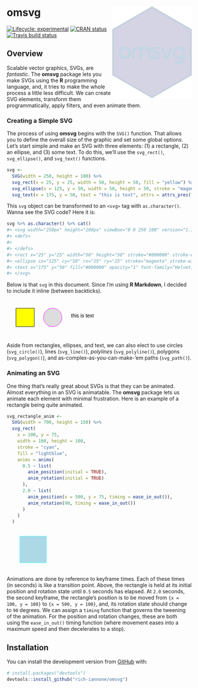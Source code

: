 
<!-- README.md is generated from README.Rmd. Please edit that file -->

# omsvg <img src="man/figures/logo.svg" align="right" height="250px" />

<!-- badges: start -->

[![Lifecycle:
experimental](https://img.shields.io/badge/lifecycle-experimental-orange.svg)](https://www.tidyverse.org/lifecycle/#experimental)
[![CRAN
status](https://www.r-pkg.org/badges/version/omsvg)](https://CRAN.R-project.org/package=omsvg)
[![Travis build
status](https://travis-ci.org/rich-iannone/omsvg.svg?branch=master)](https://travis-ci.org/rich-iannone/omsvg)
<!-- badges: end -->

## Overview

Scalable vector graphics, SVGs, are *fantastic*. The **omsvg** package
lets you make SVGs using the **R** programming language, and, it tries
to make the whole process a little less difficult. We can create SVG
elements, transform them programmatically, apply filters, and even
animate them.

### Creating a Simple SVG

The process of using **omsvg** begins with the `SVG()` function. That
allows you to define the overall size of the graphic and set some global
options. Let’s start simple and make an SVG with three elements: (1) a
rectangle, (2) an ellipse, and (3) some text. To do this, we’ll use the
`svg_rect()`, `svg_ellipse()`, and `svg_text()` functions.

``` r
svg <- 
  SVG(width = 250, height = 100) %>%
  svg_rect(x = 25, y = 25, width = 50, height = 50, fill = "yellow") %>%
  svg_ellipse(x = 125, y = 50, width = 50, height = 50, stroke = "magenta") %>%
  svg_text(x = 175, y = 50, text = "this is text", attrs = attrs_pres(font_family = "Helvetica"))
```

This `svg` object can be transformed to an `<svg>` tag with
`as.character()`. Wanna see the SVG code? Here it is:

``` r
svg %>% as.character() %>% cat()
#> <svg width="250px" height="100px" viewBox="0 0 250 100" version="1.1" xmlns="http://www.w3.org/2000/svg" xmlns:xlink="http://www.w3.org/1999/xlink">
#> <defs>
#> 
#> </defs>
#> <rect x="25" y="25" width="50" height="50" stroke="#000000" stroke-width="1" fill="yellow" opacity="1"></rect>
#> <ellipse cx="125" cy="50" rx="25" ry="25" stroke="magenta" stroke-width="1" fill="#DDDDDD" opacity="1"></ellipse>
#> <text x="175" y="50" fill="#000000" opacity="1" font-family="Helvetica">this is text</text>
#> </svg>
```

Below is that `svg` in this document. Since I’m using **R Markdown**, I
decided to include it inline (between
backticks).

<svg width="250px" height="100px" viewBox="0 0 250 100" version="1.1" xmlns="http://www.w3.org/2000/svg" xmlns:xlink="http://www.w3.org/1999/xlink">

<defs>

</defs>
<rect x="25" y="25" width="50" height="50" stroke="#000000" stroke-width="1" fill="yellow" opacity="1"></rect>
<ellipse cx="125" cy="50" rx="25" ry="25" stroke="magenta" stroke-width="1" fill="#DDDDDD" opacity="1"></ellipse>
<text x="175" y="50" fill="#000000" opacity="1" font-family="Helvetica">this
is text</text>

</svg>

Aside from rectangles, ellipses, and text, we can also elect to use
circles (`svg_circle()`), lines (`svg_line()`), *polylines*
(`svg_polyline()`), polygons (`svg_polygon()`), and
as-complex-as-you-can-make-’em paths (`svg_path()`).

### Animating an SVG

One thing that’s really great about SVGs is that they can be animated.
Almost everything in an SVG is animatable. The **omsvg** package lets us
animate each element with minimal frustration. Here is an example of a
rectangle being quite animated.

``` r
svg_rectangle_anim <- 
  SVG(width = 700, height = 150) %>%
  svg_rect(
    x = 100, y = 75,
    width = 100, height = 100,
    stroke = "cyan",
    fill = "lightblue",
    anims = anims(
      0.5 ~ list(
        anim_position(initial = TRUE),
        anim_rotation(initial = TRUE)
      ),
      2.0 ~ list(
        anim_position(x = 500, y = 75, timing = ease_in_out()),
        anim_rotation(90, timing = ease_in_out())
      )
    )
  )
```

<svg width="700px" height="150px" viewBox="0 0 700 150" version="1.1" xmlns="http://www.w3.org/2000/svg" xmlns:xlink="http://www.w3.org/1999/xlink">

<defs>

</defs>

<style>
@keyframes anim_position_000001 { 0% { transform: translate(100px,75px); animation-timing-function: linear(); } 25% { transform: translate(100px,75px); animation-timing-function: linear(); } 100% { transform: translate(500px,75px); animation-timing-function: cubic-bezier(0.42,0,0.58,1); } }
@keyframes anim_rotation_000001 { 0% { transform: rotate(0deg); animation-timing-function: linear(); } 25% { transform: rotate(0deg); animation-timing-function: linear(); } 100% { transform: rotate(90deg); animation-timing-function: cubic-bezier(0.42,0,0.58,1); } }
@keyframes anim_anchor_000001 { 0% { transform: translate(-50px,-50px); } 100% { transform: translate(-50px,-50px); } }
</style>

<g style="animation: 2s linear infinite both anim_position_000001;">
<g style="animation: 2s linear infinite both anim_rotation_000001;">
<g style="animation: 2s linear infinite both anim_anchor_000001;">
<rect width="100" height="100" stroke="cyan" stroke-width="1" fill="lightblue" opacity="1"></rect>
</g> </g> </g>

</svg>

Animations are done by reference to keyframe times. Each of these times
(in seconds) is like a transition point. Above, the rectangle is held at
its initial position and rotation state until `0.5` seconds has elapsed.
At `2.0` seconds, the second keyframe, the rectangle’s position is to be
moved from `{x = 100, y = 100}` to `{x = 500, y = 100}`, and, its
rotation state should change to `90` degrees. We can assign a `timing`
function that governs the tweening of the animation. For the position
and rotation changes, these are both using the `ease_in_out()` timing
function (where movement eases into a maximum speed and then decelerates
to a stop).

## Installation

You can install the development version from
[GitHub](https://github.com/) with:

``` r
# install.packages("devtools")
devtools::install_github("rich-iannone/omsvg")
```
